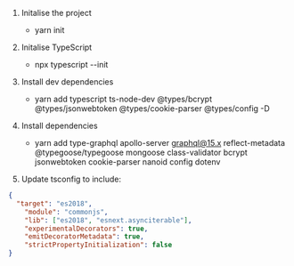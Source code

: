 1. Initalise the project
    - yarn init

2. Initalise TypeScript
    - npx typescript --init

3. Install dev dependencies
    - yarn add typescript ts-node-dev @types/bcrypt @types/jsonwebtoken @types/cookie-parser @types/config -D

4. Install dependencies
    - yarn add type-graphql apollo-server graphql@15.x reflect-metadata @typegoose/typegoose mongoose class-validator bcrypt  jsonwebtoken cookie-parser nanoid config dotenv

5. Update tsconfig to include:
```json
{
  "target": "es2018",
    "module": "commonjs",
    "lib": ["es2018", "esnext.asynciterable"],
    "experimentalDecorators": true,
    "emitDecoratorMetadata": true,
    "strictPropertyInitialization": false
}
```